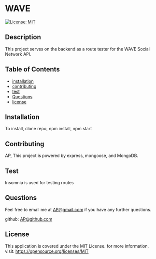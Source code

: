 # WAVE 

[![License: MIT](https://img.shields.io/badge/License-MIT-yellow.svg)](https://opensource.org/licenses/MIT)

## Description

This project serves on the backend as a route tester for the WAVE Social Network API.

## Table of Contents

- [installation](#installation)
- [contributing](#contributing)
- [test](#test)
- [Questions](#Questions)
- [license](#license)

## Installation

To install, clone repo, npm install, npm start

## Contributing

AP, This project is powered by express, mongoose, and MongoDB. 

## Test

Insomnia is used for testing routes

## Questions

Feel free to email me at <AP@gmail.com> if you have any further questions.

github: [AP@github.com](https://github.com/AP@github.com)

## License
      
  This application is covered under the MIT License. for more information, visit: https://opensource.org/licenses/MIT